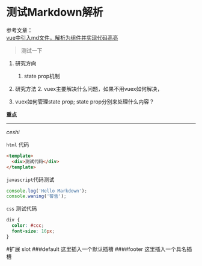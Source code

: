 # 测试Markdown解析


 参考文章：  
<a href="https://segmentfault.com/a/1190000021085117?utm_source=weekly&utm_medium=email&utm_campaign=email_weekly" target="_blank">vue中引入md文件，解析为组件并实现代码高亮</a>


>  测试一下 

1. 研究方向
	1. state prop机制

2. 研究方法
	2. vuex主要解决什么问题，如果不用vuex如何解决，
  3. vuex如何管理state prop; state prop分别来处理什么内容？


**重点**
******

*ceshi*

`html` 代码

``` html
<template>
  <div>测试代码</div>
</template>
```

`javascript`代码测试

```  javascript
console.log('Hello Markdown');
console.waning('警告');
```

`css` 测试代码
``` css
div {
  color: #ccc;
  font-size: 16px;
}
```
#扩展 slot 
###default
这里插入一个默认插槽
<slot></slot>
####footer
这里插入一个具名插槽
<slot name="footer"></slot>
